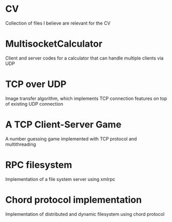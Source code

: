 # CV
Collection of files I believe are relevant for the CV
# MultisocketCalculator
Client and server codes for a calculator that can handle multiple clients via UDP
# TCP over UDP
Image transfer algorithm, which implements TCP connection features on top of existing UDP connection
# A TCP Client-Server Game
A number guessing game implemented with TCP protocol and multithreading
# RPC filesystem
Implementation of a file system server using xmlrpc
# Chord protocol implementation
Implementation of distributed and dynamic filesystem using chord protocol
